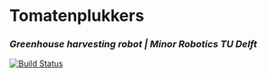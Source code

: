 # Tomatenplukkers
###  *Greenhouse harvesting robot | Minor Robotics TU Delft*
[![Build Status](https://travis-ci.org/ChielBruin/tomatenplukkers.svg?branch=master)](https://travis-ci.org/ChielBruin/tomatenplukkers)
